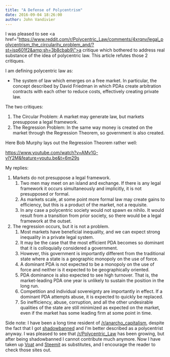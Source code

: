 ```yaml
---
title: "A Defense of Polycentrism"
date: 2016-09-04 18:26:00
author: John Vandivier
---
```




I was pleased to see <a href=\"https://www.reddit.com/r/Polycentric_Law/comments/4xrqnv/legal_polycentrism_the_circularity_problem_and/?st=isp601f2&amp;sh=3b8cbab9\">a critique</a> which bothered to address real substance of the idea of polycentric law. This article refutes those 2 critiques.

I am defining polycentric law as:
<ul>
 	<li>The system of law which emerges on a free market. In particular, the concept described by David Friedman in which PDAs create arbitration contracts with each other to reduce costs, effectively creating private law.</li>
</ul>
The two critiques:
<ol>
 	<li>The Circular Problem: A market may generate law, but markets presuppose a legal framework.</li>
 	<li>The Regression Problem: In the same way money is created on the market through the Regression Theorem, so government is also created.</li>
</ol>
Here Bob Murphy lays out the Regression Theorem rather well:

https://www.youtube.com/watch?v=AMv1G-vlY2M&feature=youtu.be&t=6m29s

My replies:
<ol>
 	<li>Markets do not presuppose a legal framework.
<ol>
 	<li>Two men may meet on an island and exchange. If there is any legal framework it occurs simultaneously and implicitly, it is not presupposed or formal.</li>
 	<li>As markets scale, at some point more formal law may create gains to efficiency, but this is a product of the market, not a requisite.</li>
 	<li>In any case a polycentric society would not spawn ex nihilo. It would result from a transition from prior society, so there would be a legal framework at the outset.</li>
</ol>
</li>
 	<li>The regression occurs, but it is not a problem.
<ol>
 	<li>Most markets have beneficial inequality, and we can expect strong inequality in a private legal system.</li>
 	<li>It may be the case that the most efficient PDA becomes so dominant that it is colloquially considered a government.</li>
 	<li>However, this government is importantly different from the traditional state where a state is a geographic monopoly on the use of force.</li>
 	<li>A dominant PDA is not expected to be a monopoly on the use of force and neither is it expected to be geographically oriented.</li>
 	<li>PDA dominance is also expected to see high turnover. That is, the market-leading PDA one year is unlikely to sustain the position in the long run.</li>
 	<li>Competition and individual sovereignty are importantly in effect. If a dominant PDA attempts abuse, it is expected to quickly be replaced.</li>
 	<li>So inefficiency, abuse, corruption, and all the other undesirable qualities of the state are still minimized as expected on the market, even if the market has some leading firm at some point in time.</li>
</ol>
</li>
</ol>
Side note: I have been a long time resident of <a href=\"https://www.reddit.com/r/Anarcho_Capitalism\">/r/anarcho_capitalism</a>, despite the fact that I got <a href=\"http://nullprogram.com/am-i-shadowbanned/\">shadowbanned</a> and I'm better described as a polycentrist anyway. I was pleased to see that <a href=\"https://www.reddit.com/r/Polycentric_Law\">/r/Polycentric_Law</a> has been growing, but after being shadowbanned I cannot contribute much anymore. Now I have taken up <a href=\"https://voat.co/\">Voat</a> and <a href=\"https://steemit.com/\">Steemit</a> as substitutes, and I encourage the reader to check those sites out.